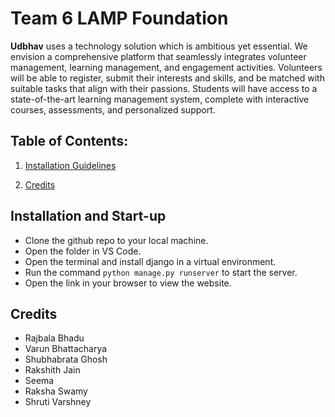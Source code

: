 # **Team 6 LAMP Foundation**

**Udbhav** uses a technology solution which is ambitious yet essential. We envision a comprehensive platform that seamlessly integrates volunteer management, learning management, and engagement activities. Volunteers will be able to register, submit their interests and skills, and be matched with suitable tasks that align with their passions. Students will have access to a state-of-the-art learning management system, complete with interactive courses, assessments, and personalized support. 



## **Table of Contents:**

1. [Installation Guidelines](#installation-and-start-up)
<!-- 3. [Tutorial Video](#tutorial-video) -->
<!-- 4. [Understanding the DB](#understanding-the-db) -->
<!-- 5. [Advanced Options](#advanced-options) -->
<!-- 7. [Warnings](#warnings) -->
2. [Credits](#credits)
<!-- 9. [Licence](#licence) -->



##  **Installation and Start-up**
- Clone the github repo to your local machine.
- Open the folder in VS Code.
- Open the terminal and install django in a virtual environment.
- Run the command `python manage.py runserver` to start the server.
- Open the link in your browser to view the website.



## **Credits**
- Rajbala Bhadu	
- Varun Bhattacharya	
- Shubhabrata Ghosh	
- Rakshith Jain	
- Seema	
- Raksha Swamy	
- Shruti Varshney